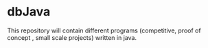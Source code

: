# dbJava
This repository will contain different programs (competitive, proof of concept , small scale projects)  written in java. 
